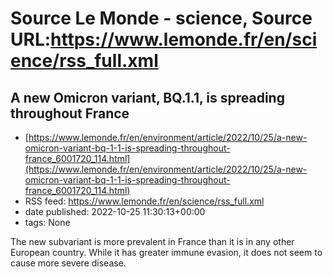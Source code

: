 # Source Le Monde - science, Source URL:https://www.lemonde.fr/en/science/rss_full.xml

## A new Omicron variant, BQ.1.1, is spreading throughout France
 - [https://www.lemonde.fr/en/environment/article/2022/10/25/a-new-omicron-variant-bq-1-1-is-spreading-throughout-france_6001720_114.html](https://www.lemonde.fr/en/environment/article/2022/10/25/a-new-omicron-variant-bq-1-1-is-spreading-throughout-france_6001720_114.html)
 - RSS feed: https://www.lemonde.fr/en/science/rss_full.xml
 - date published: 2022-10-25 11:30:13+00:00
 - tags: None

The new subvariant is more prevalent in France than it is in any other European country. While it has greater immune evasion, it does not seem to cause more severe disease.
